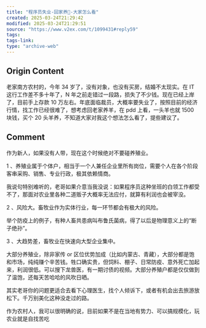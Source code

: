 ```yaml
---
title: "程序员失业-回家养🐏-大家怎么看"
created: 2025-03-24T21:29:42
modified: 2025-03-24T21:29:51
source: "https://www.v2ex.com/t/1099431#reply59"
tags:
tags-link:
type: "archive-web"
---
```


## Origin Content

老家南方农村的，今年 34 岁了，没有对象，也没有买房，结婚不太现实。在 IT 这行工作差不多十年了，N 年之前走错过一段路，损失了不少钱。现在已经上岸了，目前手上存款 10 万左右。年底面临裁员，大概率要失业了，按照目前的经济行情，找工作已经很难了，想考虑回老家养羊，在 pdd 上看，一头羊也就 1500 块钱，买个 20 头羊养，不知道大家对我这个想法怎么看了，提些建议了。

## Comment

作为新人，如果没有人带，现在这个时候绝对不要碰养殖业。

1 、养殖业属于个体户，相当于一个人兼任企业里所有岗位，需要个人在各个阶段客串采购、销售、专业行政，极其依赖情商。

我说句特别难听的，老哥如果介意当我没说：如果程序员这种坐班的白领工作都受不了，那面对农业里各种二道贩子大概率无法应付，就算有利润也会被宰没。

2 、风险大。畜牧业作为实体行业，每一环节都会有极大的风险。

举个防疫上的例子，有种人畜共患病叫布鲁氏菌病，得了以后是物理意义上的“断子绝孙”。

3 、大趋势差，畜牧业在快速向大型企业集中。

大部分养殖业，除非家传 or 区位优势加成（比如内蒙古、青藏），大部分都是饱和市场，纯纯赚个辛苦钱。牲口确实贵，但饲料、棚子、日常防疫、意外死亡加起来，利润很低。可以搜下龙兽医，有一期讨债的视频。大部分养殖户都是仅仅做到了温饱，还每天苦哈哈的风吹日晒。

其实老哥你的问题更适合去看下心理医生，找个人倾诉下，或者有机会出去旅游放松下。千万别美化这种没走过的路。

作为农村人，我可以很明确的说，目前如果不是在当地有势力、可以搞规模化，玩农业就是自找苦吃
